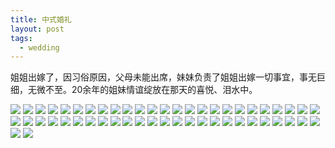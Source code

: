 ```yaml
---
title: 中式婚礼
layout: post
tags:
  - wedding
---
```

姐姐出嫁了，因习俗原因，父母未能出席，妹妹负责了姐姐出嫁一切事宜，事无巨细，无微不至。20余年的姐妹情谊绽放在那天的喜悦、泪水中。

![](http://7xo9zb.com1.z0.glb.clouddn.com/615-1.jpg)
![](http://7xo9zb.com1.z0.glb.clouddn.com/615-2.jpg)
![](http://7xo9zb.com1.z0.glb.clouddn.com/615-4.jpg)
![](http://7xo9zb.com1.z0.glb.clouddn.com/615-5.jpg)
![](http://7xo9zb.com1.z0.glb.clouddn.com/615-6.jpg)
![](http://7xo9zb.com1.z0.glb.clouddn.com/615-7.jpg)
![](http://7xo9zb.com1.z0.glb.clouddn.com/615-8.jpg)
![](http://7xo9zb.com1.z0.glb.clouddn.com/615-9.jpg)
![](http://7xo9zb.com1.z0.glb.clouddn.com/615-10.jpg)
![](http://7xo9zb.com1.z0.glb.clouddn.com/615-11.jpg)
![](http://7xo9zb.com1.z0.glb.clouddn.com/615-12.jpg)
![](http://7xo9zb.com1.z0.glb.clouddn.com/615-13.jpg)
![](http://7xo9zb.com1.z0.glb.clouddn.com/615-14.jpg)
![](http://7xo9zb.com1.z0.glb.clouddn.com/615-15.jpg)
![](http://7xo9zb.com1.z0.glb.clouddn.com/615-16.jpg)
![](http://7xo9zb.com1.z0.glb.clouddn.com/615-17.jpg)
![](http://7xo9zb.com1.z0.glb.clouddn.com/615-18.jpg)
![](http://7xo9zb.com1.z0.glb.clouddn.com/615-19.jpg)
![](http://7xo9zb.com1.z0.glb.clouddn.com/615-20.jpg)
![](http://7xo9zb.com1.z0.glb.clouddn.com/615-21.jpg)
![](http://7xo9zb.com1.z0.glb.clouddn.com/615-22.jpg)
![](http://7xo9zb.com1.z0.glb.clouddn.com/615-23.jpg)
![](http://7xo9zb.com1.z0.glb.clouddn.com/615-24.jpg)
![](http://7xo9zb.com1.z0.glb.clouddn.com/615-25.jpg)
![](http://7xo9zb.com1.z0.glb.clouddn.com/615-26.jpg)
![](http://7xo9zb.com1.z0.glb.clouddn.com/615-27.jpg)
![](http://7xo9zb.com1.z0.glb.clouddn.com/615-28.jpg)
![](http://7xo9zb.com1.z0.glb.clouddn.com/615-29.jpg)
![](http://7xo9zb.com1.z0.glb.clouddn.com/615-30.jpg)
![](http://7xo9zb.com1.z0.glb.clouddn.com/615-31.jpg)
![](http://7xo9zb.com1.z0.glb.clouddn.com/615-32.jpg)
![](http://7xo9zb.com1.z0.glb.clouddn.com/615-33.jpg)
![](http://7xo9zb.com1.z0.glb.clouddn.com/615-34.jpg)
![](http://7xo9zb.com1.z0.glb.clouddn.com/615-35.jpg)
![](http://7xo9zb.com1.z0.glb.clouddn.com/615-36.jpg)
![](http://7xo9zb.com1.z0.glb.clouddn.com/615-37.jpg)
![](http://7xo9zb.com1.z0.glb.clouddn.com/615-38.jpg)
![](http://7xo9zb.com1.z0.glb.clouddn.com/615-39.jpg)
![](http://7xo9zb.com1.z0.glb.clouddn.com/615-40.jpg)
![](http://7xo9zb.com1.z0.glb.clouddn.com/615-41.jpg)
![](http://7xo9zb.com1.z0.glb.clouddn.com/615-42.jpg)
![](http://7xo9zb.com1.z0.glb.clouddn.com/615-43.jpg)
![](http://7xo9zb.com1.z0.glb.clouddn.com/615-44.jpg)
![](http://7xo9zb.com1.z0.glb.clouddn.com/615-45.jpg)
![](http://7xo9zb.com1.z0.glb.clouddn.com/615-46.jpg)
![](http://7xo9zb.com1.z0.glb.clouddn.com/615-47.jpg)
![](http://7xo9zb.com1.z0.glb.clouddn.com/615-48.jpg)
![](http://7xo9zb.com1.z0.glb.clouddn.com/615-49.jpg)
![](http://7xo9zb.com1.z0.glb.clouddn.com/615-50.jpg)
![](http://7xo9zb.com1.z0.glb.clouddn.com/615-51.jpg)
![](http://7xo9zb.com1.z0.glb.clouddn.com/615-52.jpg)
![](http://7xo9zb.com1.z0.glb.clouddn.com/615-53.jpg)
